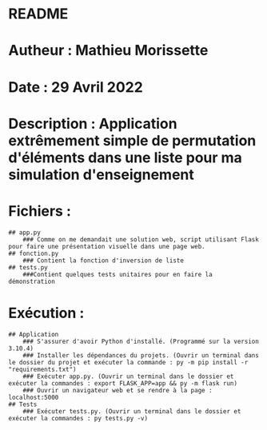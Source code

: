 # README

# Autheur : Mathieu Morissette
# Date : 29 Avril 2022
# Description : Application extrêmement simple de permutation d'éléments dans une liste pour ma simulation d'enseignement

# Fichiers :
    ## app.py
        ### Comme on me demandait une solution web, script utilisant Flask pour faire une présentation visuelle dans une page web.
    ## fonction.py
        ### Contient la fonction d'inversion de liste
    ## tests.py
        ###Contient quelques tests unitaires pour en faire la démonstration

# Exécution :
    ## Application
        ### S'assurer d'avoir Python d'installé. (Programmé sur la version 3.10.4)
        ### Installer les dépendances du projets. (Ouvrir un terminal dans le dossier du projet et exécuter la commande : py -m pip install -r "requirements.txt")
        ### Exécuter app.py. (Ouvrir un terminal dans le dossier et exécuter la commandes : export FLASK_APP=app && py -m flask run)
        ### Ouvrir un navigateur web et se rendre à la page : localhost:5000
    ## Tests
        ### Exécuter tests.py. (Ouvrir un terminal dans le dossier et exécuter la commandes : py tests.py -v)

